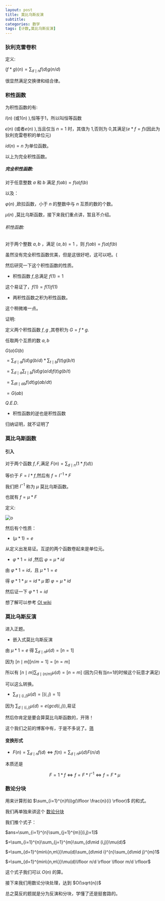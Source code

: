 ```yaml
---
layout: post
title: 莫比乌斯反演
subtitle: 
categories: 数学
tags: [计数,莫比乌斯反演]
---
```


### 狄利克雷卷积

定义:

$(f*g)(n)=\sum_{d\mid n}f(d)g(n/d)$

很显然满足交换律和结合律。

### 积性函数

为积性函数的有:

$I (n)$ (或$1(n)$ ),恒等于1，所以叫恒等函数

$\epsilon (n)$ (或者$e(n)$ ),当且仅当 $n=1$ 时，其值为 $1$,否则为 $0$,其满足($e*f=f$)(因此为狄利克雷卷积的单位元)

$id(n)=n$ 为单位函数。

以上为完全积性函数。

##### 完全积性函数:

对于任意整数 $a$ 和 $b$ 满足 $f(ab)=f(a)f(b)$

以及：

$\varphi (n)$ ,欧拉函数，小于 $n$ 的整数中与 $n$ 互质的数的个数。

$\mu (n)$ ,莫比乌斯函数，接下来我们重点讲，暂且不介绍。

###### 积性函数:

对于两个整数 $a,b$ ，满足 $(a,b)=1$ ，则 $f(ab)=f(a)f(b)$

虽然没有完全积性函数优美，但是这很好吧，这可以吧。(

然后研究一下这个积性函数的性质。

- 积性函数 $f$,总满足 $f(1)=1$

这个易证了，$f(1)=f(1)f(1)$

- 两积性函数之积为积性函数。

这个稍微难一点。

证明:

定义两个积性函数 $f,g$ ,其卷积为 $G=f*g$.

任取两个互质的数 $a,b$

$G(a)G(b)$

$=\sum_{d\mid a}f(d)g(b/d)*\sum_{t\mid b}f(t)g(b/t)$

$=\sum_{d\mid a}\sum_{t\mid b}f(d)g(a/d)f(t)g(b/t)$

$=\sum_{dt\mid ab}f(dt)g(ab/dt)$

$=G(ab)$ 

$Q.E.D.$

- 积性函数的逆也是积性函数

归纳证明，就不证明了

### 莫比乌斯函数

#### 引入

对于两个函数 $f,F$,满足 $F(n)=\sum_{d\mid n}(1*f(d) )$

等价于 $F=I *f$,然后有 $f=I^{-1}*F$

我们把 $I^{-1}$ 称为 $\mu$ 莫比乌斯函数。

也就有 $f=\mu *F$

定义:

![o](https://cdn.luogu.com.cn/upload/image_hosting/4epse4bs.png)

然后有个性质：
- $(\mu *1)=e$

从定义出发易证。互逆的两个函数卷起来是单位元。

- $\varphi *1=id$ ,然后 $\varphi=\mu *id$

由 $\varphi *1=id$，且 $\mu *1=e$

得 $\varphi * 1 *\mu=id*\mu$ 即 $\varphi=\mu *id$

然后证一下 $\varphi *1=id$

想了解可以参考 [OI wiki](http://oi-wiki.com/math/number-theory/mobius/#_2)

### 莫比乌斯反演

进入正题。

- 嵌入式莫比乌斯反演

由 $\mu *1=e$ 得 $\sum_{d\mid n}\mu(d)=[n=1]$

因为 $[n\mid m][n/m=1]=[n=m]$

所以有 $[n\mid m]\sum_{d\mid (n/m)}\mu(d)=[n=m]$ (因为只有当n=1的时候这个玩意才满足)

可以这么转换。

- $\sum_{d\mid (i,j)}\mu (d)=[(i,j)=1]$

因为 $\sum_{d\mid (i,j)}\mu (d)=e(gcd(i,j) )$,易证

然后你肯定是要会算莫比乌斯函数的，开筛！

这个我们之前的博客中有，于是不多说了。[筛](https://cbdsopa.github.io/%E6%95%B0%E5%AD%A6/2022/02/12/%E6%AC%A7%E6%8B%89%E7%AD%9B.html)

#### 变换形式

- $F(n)=\sum_{d\mid n}f(d) \Leftrightarrow f(n)=\sum_{d\mid n}\mu(d)F(n/d)$

本质还是 

$$F=1*f \Leftrightarrow f=F*I^{-1} \Leftrightarrow f=F*\mu$$

### 数论分块

用来计算形如 $\sum_{i=1}^{n}f(i)g(\lfloor \frac{n}{i} \rfloor)$ 的和式。

我们再单独来讲这个 [数论分块](https://cbdsopa.github.io/%E6%95%B0%E5%AD%A6/2022/02/12/%E6%95%B0%E8%AE%BA%E5%88%86%E5%9D%97.html)

我们推个式子：

$ans=\sum_{i=1}^{n}\sum_{j=1}^{m}[(i,j)=1]$

$=\sum_{i=1}^{n}\sum_{j=1}^{m}\sum_{d\mid (i,j)}\mu(d)$

$=\sum_{d=1}^{min\{n,m\}}\mu(d)\sum_{d\mid i}^{n}\sum_{d\mid j}^{m}1$

$=\sum_{d=1}^{min\{n,m\}}\mu(d)\lfloor n/d \rfloor \lfloor m/d \rfloor$

这个式子我们可以 $O(n)$ 的算。

接下来我们用数论分块处理，达到 $O(\sqrt{n})$

总之莫反的题就是分为反演和分块，学懂了还是挺套路的。
